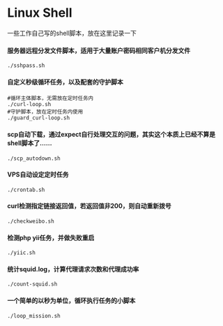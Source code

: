 # Linux Shell
一些工作自己写的shell脚本，放在这里记录一下

#### 服务器远程分发文件脚本，适用于大量账户密码相同客户机分发文件
```console
./sshpass.sh
```

#### 自定义秒级循环任务，以及配套的守护脚本

```console
#循环主体脚本，无需放在定时任务内
./curl-loop.sh
#守护脚本，放在定时任务内使用
./guard_curl-loop.sh
```

#### scp自动下载，通过expect自行处理交互的问题，其实这个本质上已经不算是shell脚本了……

```console
./scp_autodown.sh
```

#### VPS自动设定定时任务

```console
./crontab.sh
```

#### curl检测指定链接返回值，若返回值非200，则自动重新拨号

```console
./checkweibo.sh
```

#### 检测php yii任务，并做失败重启

```console
./yiic.sh
```

#### 统计squid.log，计算代理请求次数和代理成功率

```console
./count-squid.sh
```

#### 一个简单的以秒为单位，循环执行任务的小脚本

```console
./loop_mission.sh
```
